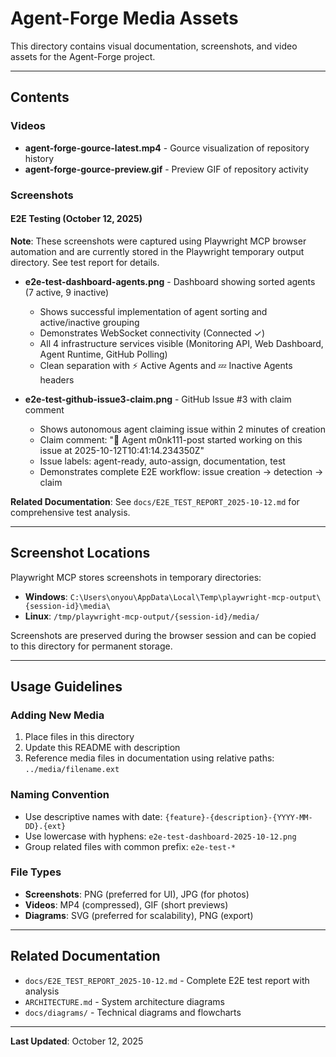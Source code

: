 # Agent-Forge Media Assets

This directory contains visual documentation, screenshots, and video assets for the Agent-Forge project.

---

## Contents

### Videos

- **agent-forge-gource-latest.mp4** - Gource visualization of repository history
- **agent-forge-gource-preview.gif** - Preview GIF of repository activity

### Screenshots

#### E2E Testing (October 12, 2025)

**Note**: These screenshots were captured using Playwright MCP browser automation and are currently stored in the Playwright temporary output directory. See test report for details.

- **e2e-test-dashboard-agents.png** - Dashboard showing sorted agents (7 active, 9 inactive)
  - Shows successful implementation of agent sorting and active/inactive grouping
  - Demonstrates WebSocket connectivity (Connected ✓)
  - All 4 infrastructure services visible (Monitoring API, Web Dashboard, Agent Runtime, GitHub Polling)
  - Clean separation with ⚡ Active Agents and 💤 Inactive Agents headers
  
- **e2e-test-github-issue3-claim.png** - GitHub Issue #3 with claim comment
  - Shows autonomous agent claiming issue within 2 minutes of creation
  - Claim comment: "🤖 Agent m0nk111-post started working on this issue at 2025-10-12T10:41:14.234350Z"
  - Issue labels: agent-ready, auto-assign, documentation, test
  - Demonstrates complete E2E workflow: issue creation → detection → claim

**Related Documentation**: See `docs/E2E_TEST_REPORT_2025-10-12.md` for comprehensive test analysis.

---

## Screenshot Locations

Playwright MCP stores screenshots in temporary directories:

- **Windows**: `C:\Users\onyou\AppData\Local\Temp\playwright-mcp-output\{session-id}\media\`
- **Linux**: `/tmp/playwright-mcp-output/{session-id}/media/`

Screenshots are preserved during the browser session and can be copied to this directory for permanent storage.

---

## Usage Guidelines

### Adding New Media

1. Place files in this directory
2. Update this README with description
3. Reference media files in documentation using relative paths: `../media/filename.ext`

### Naming Convention

- Use descriptive names with date: `{feature}-{description}-{YYYY-MM-DD}.{ext}`
- Use lowercase with hyphens: `e2e-test-dashboard-2025-10-12.png`
- Group related files with common prefix: `e2e-test-*`

### File Types

- **Screenshots**: PNG (preferred for UI), JPG (for photos)
- **Videos**: MP4 (compressed), GIF (short previews)
- **Diagrams**: SVG (preferred for scalability), PNG (export)

---

## Related Documentation

- `docs/E2E_TEST_REPORT_2025-10-12.md` - Complete E2E test report with analysis
- `ARCHITECTURE.md` - System architecture diagrams
- `docs/diagrams/` - Technical diagrams and flowcharts

---

**Last Updated**: October 12, 2025
